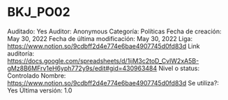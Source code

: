 # BKJ_PO02

Auditado: Yes
Auditor: Anonymous
Categoría: Políticas
Fecha de creación: May 30, 2022
Fecha de última modificación: May 30, 2022
Liga: https://www.notion.so/9cdbff2d4e774e6bae4907745d0fd83d 
Link auditoría: https://docs.google.com/spreadsheets/d/1ijM3c2toD_CvIW2xA5B-gMz8B6MFrv1eH6yph772y9s/edit#gid=430963484
Nivel o status: Controlado
Nombre: https://www.notion.so/9cdbff2d4e774e6bae4907745d0fd83d 
Se utiliza?: Yes
Última versión: 1.0